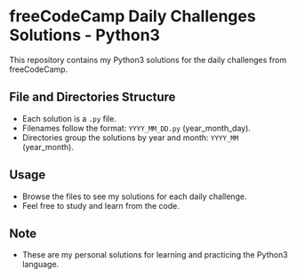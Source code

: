 # freeCodeCamp Daily Challenges Solutions - Python3

This repository contains my Python3 solutions for the daily challenges from freeCodeCamp.

## File and Directories Structure
- Each solution is a `.py` file.
- Filenames follow the format: `YYYY_MM_DD.py` (year_month_day).
- Directories group the solutions by year and month: `YYYY_MM` (year_month).

## Usage
- Browse the files to see my solutions for each daily challenge.
- Feel free to study and learn from the code.

## Note
- These are my personal solutions for learning and practicing the Python3 language.
